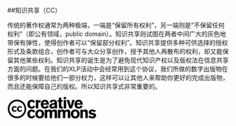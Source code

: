 ##知识共享（CC）

传统的著作权通常为两种极端，一端是“保留所有权利”，另一端则是“不保留任何权利”（即公有领域，public domain）。知识共享则试图在两者中间广大的灰色地带保有弹性，使得创作者可以“保留部分权利”。知识共享提供多种可供选择的授权形式及条款组合，创作者可与大众分享创作，授予其他人再散布的权利，却又能保留其他某些权利。知识共享的诞生是为了避免现代知识产权以及版权法在信息共享方面的问题。在我们的XLP活动中会经常用到这个协议，我们所做的数字出版物在很多的时候要给他们一部分权力，这样可以让其他人来帮助你更好的完成出版物，而且还能保障自己的版权。所以知识共享式非常重要的。

![0](../../assets/execution/knowledge_share/00.jpg)
